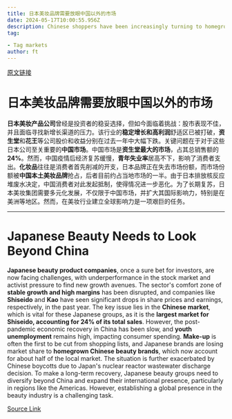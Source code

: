 ```yaml
---
title: 日本美妆品牌需要放眼中国以外的市场
date: 2024-05-17T10:00:55.956Z
description: Chinese shoppers have been increasingly turning to homegrown beauty brands, with sales growing rapidly
tag: 

- Tag markets
author: ft
---
```


[原文链接](https://ft.com/content/99241cec-e1ed-45b0-b05a-2534a56898aa)

# 日本美妆品牌需要放眼中国以外的市场

**日本美妆产品公司**曾经是投资者的稳妥选择，但如今面临着挑战：股市表现不佳，并且面临寻找新增长渠道的压力。该行业的**稳定增长和高利润**舒适区已被打破，**资生堂**和**花王**等公司股价和收益分别在过去一年中大幅下跌。关键问题在于对于这些日本公司至关重要的**中国市场**。中国市场是**资生堂最大的市场**，占其总销售额的**24%**。然而，中国疫情后经济复苏缓慢，**青年失业率**居高不下，影响了消费者支出。**化妆品**往往是消费者首先削减的开支，日本品牌正在失去市场份额，而市场份额被**中国本土美妆品牌**抢占，后者目前约占当地市场的一半。由于日本排放核反应堆废水决定，中国消费者对此发起抵制，使得情况进一步恶化。为了长期复苏，日本美妆集团需要多元化发展，不仅限于中国市场，并扩大其国际影响力，特别是在美洲等地区。然而，在美妆行业建立全球影响力是一项艰巨的任务。

---

# Japanese Beauty Needs to Look Beyond China 

**Japanese beauty product companies**, once a sure bet for investors, are now facing challenges, with underperformance in the stock market and activist pressure to find new growth avenues. The sector's comfort zone of **stable growth and high margins** has been disrupted, and companies like **Shiseido** and **Kao** have seen significant drops in share prices and earnings, respectively, in the past year. The key issue lies in the **Chinese market**, which is vital for these Japanese groups, as it is the **largest market for Shiseido, accounting for 24% of its total sales**. However, the post-pandemic economic recovery in China has been slow, and **youth unemployment** remains high, impacting consumer spending. **Make-up** is often the first to be cut from shopping lists, and Japanese brands are losing market share to **homegrown Chinese beauty brands**, which now account for about half of the local market. The situation is further exacerbated by Chinese boycotts due to Japan's nuclear reactor wastewater discharge decision. To make a long-term recovery, Japanese beauty groups need to diversify beyond China and expand their international presence, particularly in regions like the Americas. However, establishing a global presence in the beauty industry is a challenging task.

[Source Link](https://ft.com/content/99241cec-e1ed-45b0-b05a-2534a56898aa)

